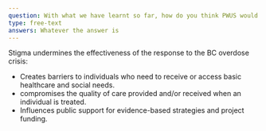 ```yaml
---
question: With what we have learnt so far, how do you think PWUS would react if they have to go to a healthcare provider?
type: free-text
answers: Whatever the answer is
---
```

<!--- This is where the rich feedback goes -->
Stigma undermines the effectiveness of the response to the BC overdose crisis:
- Creates barriers to individuals who need to receive or access basic healthcare and social needs.
- compromises the quality of care provided and/or received when an individual is treated.
- Influences public support for evidence-based strategies and project funding.

